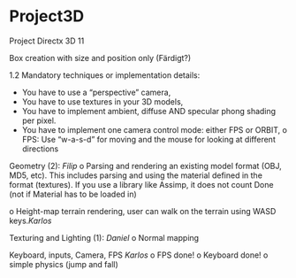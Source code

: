 # Project3D
Project Directx 3D 11

Box creation with size and position only (Färdigt?)

1.2 
Mandatory techniques or implementation details: 
- You have to use a “perspective” camera, 
- You have to use textures in your 3D models, 
- You have to implement ambient, diffuse AND specular phong shading per pixel. 
- You have to implement one camera control mode: either FPS or ORBIT, 
  o FPS: Use “w-a-s-d” for moving and the mouse for looking at different directions 
  
  
Geometry (2):
    _Filip_
  o Parsing and rendering an existing model format (OBJ, MD5, etc). This includes parsing and using the material defined in the           
    format (textures). If you use a library like Assimp, it does not count Done (not if Material has to be loaded in)
 
   
  o Height-map terrain rendering, user can walk on the terrain using WASD keys._Karlos_
 
  
Texturing and Lighting (1): 
    _Daniel_
  o Normal mapping

Keyboard, inputs, Camera, FPS
  _Karlos_
  o FPS done! 
  o Keyboard done!
  o simple physics (jump and fall)
  
